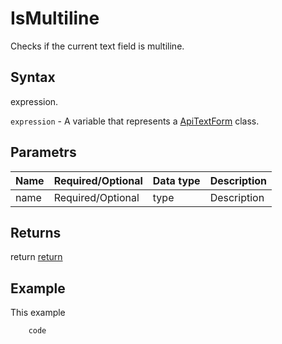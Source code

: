# IsMultiline

Checks if the current text field is multiline.

## Syntax

expression.

`expression` - A variable that represents a [ApiTextForm](../ApiTextForm.md) class.

## Parametrs

| **Name** | **Required/Optional** | **Data type** | **Description** |
| ------------- | ------------- | ------------- | ------------- |
| name | Required/Optional | type | Description |

## Returns

return
[return](todo_link)

## Example

This example

```javascript
	code
```